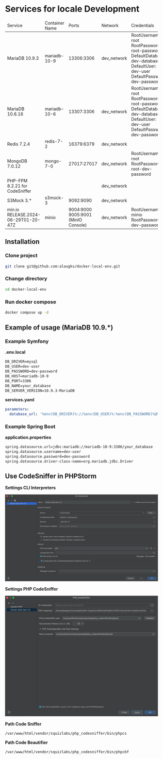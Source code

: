 # Services for locale Development

<table>
    <thead>
        <tr>
            <td>Service</td>
             <td>Container Name</td>
             <td>Ports</td>
             <td>Network</td>
             <td>Credentials</td>
        </tr>
    </thead>
    <tbody>
        <tr>
            <td>MariaDB 10.9.3</td>
            <td>mariadb-10-9</td>
            <td>13306:3306</td>
            <td>dev_network</td>
            <td>
                RootUsername: root<br>
                RootPassword: root-password<br>
                DefaultDatabase: dev-database<br>
                DefaultUser: dev-user<br>
                DefaultPassword: dev-password<br>
            </td>
        </tr>
        <tr>
            <td>MariaDB 10.6.16</td>
            <td>mariadb-10-6</td>
            <td>13307:3306</td>
            <td>dev_network</td>
            <td>
                RootUsername: root<br>
                RootPassword: root-password<br>
                DefaultDatabase: dev-database<br>
                DefaultUser: dev-user<br>
                DefaultPassword: dev-password<br>
            </td>
        </tr>
        <tr>
            <td>Redis 7.2.4</td>
            <td>redis-7-2</td>
            <td>16379:6379</td>
            <td>dev_network</td>
            <td></td>
        </tr>
        <tr>
            <td>MongoDB 7.0.12</td>
            <td>mongo-7-0</td>
            <td>27017:27017</td>
            <td>dev_network</td>
            <td>
                RootUsername: root<br>
                RootPassword: root-dev-password<br>
            </td>
        </tr>
        <tr>
            <td>PHP-FPM 8.2.21 for CodeSniffer</td>
            <td></td>
            <td></td>
            <td>dev_network</td>
            <td></td>
        </tr>
        <tr>
            <td>S3Mock 3.*</td>
            <td>s3mock-3</td>
            <td>9092:9090</td>
            <td>dev_network</td>
            <td></td>
        </tr>
        <tr>
            <td>min.io RELEASE.2024-06-29T01-20-47Z</td>
            <td>minio</td>
            <td>
                9004:9000<br>
                9005:9001 (MinIO Console)
            </td>
            <td>dev_network</td>
            <td>
                RootUsername: minio<br>
                RootPassword: dev-password<br>
            </td>
        </tr>
    </tbody>
</table>

## Installation

### Clone project

```bash
git clone git@github.com:alaugks/docker-local-env.git
```

### Change directory

```bash
cd docker-local-env
```

### Run docker compose

```bash
docker compose up -d
```

## Example of usage (MariaDB 10.9.*)

### Example Symfony

**.env.local**

```dotenv
DB_DRIVER=mysql
DB_USER=dev-user
DB_PASSWORD=dev-password
DB_HOST=mariadb-10-9
DB_PORT=3306
DB_NAME=your_database
DB_SERVER_VERSION=10.9.3-MariaDB
```

**services.yaml**

```yaml
parameters:
  database_url: '%env(DB_DRIVER)%://%env(DB_USER)%:%env(DB_PASSWORD)%@%env(DB_HOST)%:%env(DB_PORT)%/%env(DB_NAME)%?serverVersion=%env(DB_SERVER_VERSION)%'
```

### Example Spring Boot

**application.properties**

```dotenv
spring.datasource.url=jdbc:mariadb://mariadb-10-9:3306/your_database
spring.datasource.username=dev-user
spring.datasource.password=dev-password
spring.datasource.driver-class-name=org.mariadb.jdbc.Driver
```

## Use CodeSniffer in PHPStorm

**Settings CLI Interpreters**

![CLI_Interpreters.png](docs/CLI_Interpreters.png)


**Settings PHP CodeSniffer**

![PHP_CodeSniffer.png](docs/PHP_CodeSniffer.png)


**Path Code Sniffer**

```
/var/www/html/vendor/squizlabs/php_codesniffer/bin/phpcs
```


**Path Code Beautifier**

```
/var/www/html/vendor/squizlabs/php_codesniffer/bin/phpcbf
```
